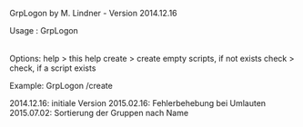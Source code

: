 GrpLogon by M. Lindner - Version 2014.12.16

Usage  : GrpLogon <Option>

Options: help   > this help
         create > create empty scripts, if not exists
         check  > check, if a script exists

Example: GrpLogon /create

2014.12.16:	initiale Version
2015.02.16:	Fehlerbehebung bei Umlauten
2015.07.02: Sortierung der Gruppen nach Name
